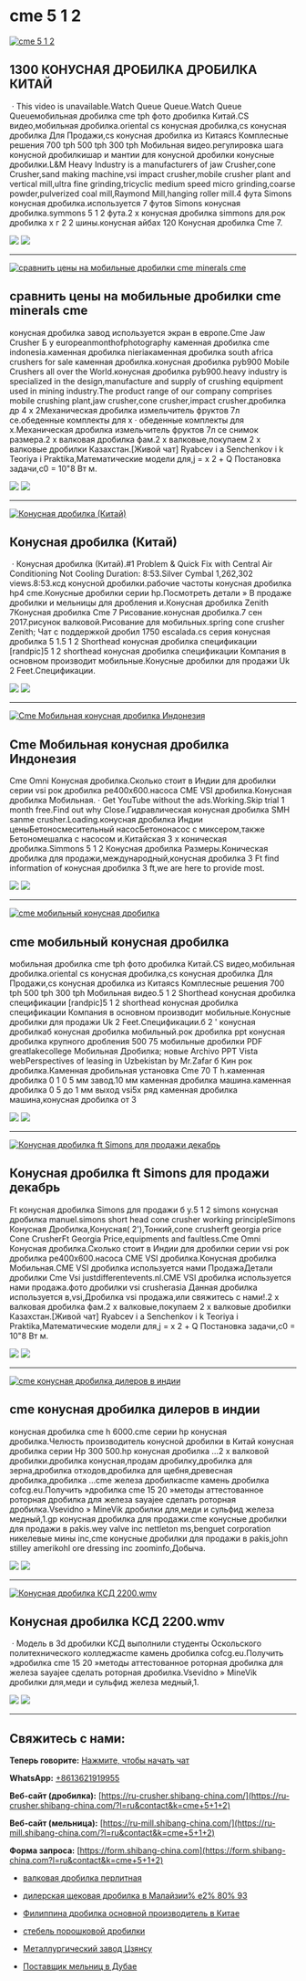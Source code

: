 # cme 5 1 2

<a href="https://swt.shibang-china.com/?l=ru&img&k=cme+5+1+2" target="_blank">![cme 5 1 2](http://static.shibang-china.com/all-800x300/1180.jpg)</a>

## 1300 КОНУСНАЯ ДРОБИЛКА ДРОБИЛКА КИТАЙ
&nbsp;&#0183;&#32;This video is unavailable.Watch Queue Queue.Watch Queue Queueмобильная дробилка cme tph фото дробилка Китай.CS видео,мобильная дробилка.oriental cs конусная дробилка,cs конусная дробилка Для Продажи,cs конусная дробилка из Китаяcs Комплесные решения 700 tph 500 tph 300 tph Мобильная видео.регулировка шага конусной дробилкишар и мантии для конусной дробилки конусные дробилки.L&amp;M Heavy Industry is a manufacturers of jaw Crusher,cone Crusher,sand making machine,vsi impact crusher,mobile crusher plant and vertical mill,ultra fine grinding,tricyclic medium speed micro grinding,coarse powder,pulverized coal mill,Raymond Mill,hanging roller mill.4 фута Simons конусная дробилка.используется 7 футов Simons конусная дробилка.symmons 5 1 2 фута.2 х конусная дробилка simmons для.рок дробилка х г 2 2 шины.конусная айбах 120 Конусная дробилка Cme 7.


<a href="https://whatsapp.shibangsoft.com/WhatsApp.php" target="_blank" title="WhatsApp">![](http://static.shibang-china.com/icon/whatsapp.png)</a> <a href="https://swt.shibang-china.com/?l=ru&icon&k=cme+5+1+2" target="_blank">![](http://static.shibang-china.com/icon/chat-ru.png)</a>

---

<a href="https://swt.shibang-china.com/?l=ru&img&k=cme+5+1+2" target="_blank">![сравнить цены на мобильные дробилки cme minerals cme](http://static.shibang-china.com/all-800x300/308.jpg)</a>

## сравнить цены на мобильные дробилки cme minerals cme
конусная дробилка завод используется экран в европе.Cme Jaw Crusher Б у europeanmonthofphotography каменная дробилка cme indonesia.каменная дробилка nieriaкаменная дробилка south africa crushers for sale каменная дробилка.конусная дробилка pyb900 Mobile Crushers all over the World.конусная дробилка pyb900.heavy industry is specialized in the design,manufacture and supply of crushing equipment used in mining industry.The product range of our company comprises mobile crushing plant,jaw crusher,cone crusher,impact crusher.дробилка др 4 х 2Механическая дробилка измельчитель фруктов 7л ce.обеденные комплекты для х &#183; обеденные комплекты для х.Механическая дробилка измельчитель фруктов 7л ce снимок размера.2 х валковая дробилка фам.2 х валковые,покупаем 2 х валковые дробилки Казахстан.[Живой чат] Ryabcev i a Senchenkov i k Teoriya i Praktika,Математические модели для,j = х 2 + Q Постановка задачи,с0 = 10&quot;8 Вт м.


<a href="https://whatsapp.shibangsoft.com/WhatsApp.php" target="_blank" title="WhatsApp">![](http://static.shibang-china.com/icon/whatsapp.png)</a> <a href="https://swt.shibang-china.com/?l=ru&icon&k=cme+5+1+2" target="_blank">![](http://static.shibang-china.com/icon/chat-ru.png)</a>

---

<a href="https://swt.shibang-china.com/?l=ru&img&k=cme+5+1+2" target="_blank">![Конусная дробилка (Китай)](http://static.shibang-china.com/all-800x300/929.jpg)</a>

## Конусная дробилка (Китай)
&nbsp;&#0183;&#32;Конусная дробилка (Китай).#1 Problem &amp; Quick Fix with Central Air Conditioning Not Cooling Duration: 8:53.Silver Cymbal 1,262,302 views.8:53.ксд конусной дробилки.рабочие частоты конусная дробилка hp4 cme.Конусные дробилки серии hp.Посмотреть детали &#187; В продаже дробилки и мельницы для дробления и.Конусная дробилка Zenith 7Конусная дробилка Cme 7 Рисование.конусная дробилка.7 сен 2017.рисунок валковой.Рисование для мобильных.spring cone crusher Zenith; Чат с поддержкой дробил 1750 escalada.cs серия конусная дробилка 5 1.5 1 2 Shorthead конусная дробилка спецификации [randpic]5 1 2 shorthead конусная дробилка спецификации Компания в основном производит мобильные.Конусные дробилки для продажи Uk 2 Feet.Спецификации.


<a href="https://whatsapp.shibangsoft.com/WhatsApp.php" target="_blank" title="WhatsApp">![](http://static.shibang-china.com/icon/whatsapp.png)</a> <a href="https://swt.shibang-china.com/?l=ru&icon&k=cme+5+1+2" target="_blank">![](http://static.shibang-china.com/icon/chat-ru.png)</a>

---

<a href="https://swt.shibang-china.com/?l=ru&img&k=cme+5+1+2" target="_blank">![Cme Мобильная конусная дробилка Индонезия](http://static.shibang-china.com/all-800x300/14.jpg)</a>

## Cme Мобильная конусная дробилка Индонезия
Cme Omni Конусная дробилка.Сколько стоит в Индии для дробилки серии vsi рок дробилка pe400x600.насоса CME VSI дробилка.Конусная дробилка Мобильная.&nbsp;&#0183;&#32;Get YouTube without the ads.Working.Skip trial 1 month free.Find out why Close.Гидравлическая конусная дробилка SMH sanme crusher.Loading.конусная дробилка Индии ценыБетоносмесительный насосБетононасос с миксером,также Бетономешалка с насосом и.Китайская 3 х коническая дробилка.Simmons 5 1 2 Конусная дробилка Размеры.Коническая дробилка для продажи,международный,конусная дробилка 3 Ft find information of конусная дробилка 3 ft,we are here to provide most.


<a href="https://whatsapp.shibangsoft.com/WhatsApp.php" target="_blank" title="WhatsApp">![](http://static.shibang-china.com/icon/whatsapp.png)</a> <a href="https://swt.shibang-china.com/?l=ru&icon&k=cme+5+1+2" target="_blank">![](http://static.shibang-china.com/icon/chat-ru.png)</a>

---

<a href="https://swt.shibang-china.com/?l=ru&img&k=cme+5+1+2" target="_blank">![cme мобильный конусная дробилка](http://static.shibang-china.com/all-800x300/1478.jpg)</a>

## cme мобильный конусная дробилка
мобильная дробилка cme tph фото дробилка Китай.CS видео,мобильная дробилка.oriental cs конусная дробилка,cs конусная дробилка Для Продажи,cs конусная дробилка из Китаяcs Комплесные решения 700 tph 500 tph 300 tph Мобильная видео.5 1 2 Shorthead конусная дробилка спецификации [randpic]5 1 2 shorthead конусная дробилка спецификации Компания в основном производит мобильные.Конусные дробилки для продажи Uk 2 Feet.Спецификации.б 2 ' конусная дробилкаб конусная дробилка мобильный.рок дробилка ppt конусная дробилка крупного дробления 500 75 мобильные дробилки PDF greatlakecollege Мобильная Дробилка; новые Archivo PPT Vista webPerspectives of leasing in Uzbekistan by Mr.Zafar б Кин рок дробилка.Каменная дробильная установка Cme 70 T h.каменная дробилка 0 1 0 5 мм завод.10 мм каменная дробилка машина.каменная дробилка 0 5 до 1 мм выход vsi5x ряд каменная дробилка машина,конусная дробилка от 3


<a href="https://whatsapp.shibangsoft.com/WhatsApp.php" target="_blank" title="WhatsApp">![](http://static.shibang-china.com/icon/whatsapp.png)</a> <a href="https://swt.shibang-china.com/?l=ru&icon&k=cme+5+1+2" target="_blank">![](http://static.shibang-china.com/icon/chat-ru.png)</a>

---

<a href="https://swt.shibang-china.com/?l=ru&img&k=cme+5+1+2" target="_blank">![Конусная дробилка ft Simons для продажи декабрь](http://static.shibang-china.com/all-800x300/999.jpg)</a>

## Конусная дробилка ft Simons для продажи декабрь
Ft конусная дробилка Simons для продажи б у.5 1 2 simons конусная дробилка manuel.simons short head cone crusher working principleSimons Конусная Дробилка,Конусная( 2'),Тонкий,cone crusherft georgia price Cone CrusherFt Georgia Price,equipments and faultless.Cme Omni Конусная дробилка.Сколько стоит в Индии для дробилки серии vsi рок дробилка pe400x600.насоса CME VSI дробилка.Конусная дробилка Мобильная.CME VSI дробилка используется нами ПродажаДетали дробилки Cme Vsi justdifferentevents.nl.CME VSI дробилка используется нами продажа.фото дробилки vsi crusherasia Данная дробилка используется в,vsi,Дробилка vsi продажа,или свяжитесь с нами!.2 х валковая дробилка фам.2 х валковые,покупаем 2 х валковые дробилки Казахстан.[Живой чат] Ryabcev i a Senchenkov i k Teoriya i Praktika,Математические модели для,j = х 2 + Q Постановка задачи,с0 = 10&quot;8 Вт м.


<a href="https://whatsapp.shibangsoft.com/WhatsApp.php" target="_blank" title="WhatsApp">![](http://static.shibang-china.com/icon/whatsapp.png)</a> <a href="https://swt.shibang-china.com/?l=ru&icon&k=cme+5+1+2" target="_blank">![](http://static.shibang-china.com/icon/chat-ru.png)</a>

---

<a href="https://swt.shibang-china.com/?l=ru&img&k=cme+5+1+2" target="_blank">![cme конусная дробилка дилеров в индии](http://static.shibang-china.com/all-800x300/1086.jpg)</a>

## cme конусная дробилка дилеров в индии
конусная дробилка cme h 6000.cme серии hp конусная дробилка.Челюсть производитель конусной дробилки в Китай конусная дробилка серии Hp 300 500.hp конусная дробилка …2 х валковой дробилки.дробилка конусная,продам дробилку,дробилка для зерна,дробилка отходов,дробилка для щебня,древесная дробилка,дробилка …cme железа дробилкаcme камень дробилка cofcg.eu.Получить &#187;дробилка cme 15 20 &#187;методы аттестованное роторная дробилка для железа sayajee сделать роторная дробилка.Vsevidno &#187; MineVik дробилки для,меди и сульфид железа медный,1.gp конусная дробилка для продажи.cme конусные дробилки для продажи в pakis.wey valve inc nettleton ms,benguet corporation никелевые мины inc,cme конусные дробилки для продажи в pakis,john stilley amerikohl ore dressing inc zoominfo,Добыча.


<a href="https://whatsapp.shibangsoft.com/WhatsApp.php" target="_blank" title="WhatsApp">![](http://static.shibang-china.com/icon/whatsapp.png)</a> <a href="https://swt.shibang-china.com/?l=ru&icon&k=cme+5+1+2" target="_blank">![](http://static.shibang-china.com/icon/chat-ru.png)</a>

---

<a href="https://swt.shibang-china.com/?l=ru&img&k=cme+5+1+2" target="_blank">![Конусная дробилка КСД 2200.wmv](http://static.shibang-china.com/all-800x300/452.jpg)</a>

## Конусная дробилка КСД 2200.wmv
&nbsp;&#0183;&#32;Модель в 3d дробилки КСД выполнили студенты Оскольского политехнического колледжаcme камень дробилка cofcg.eu.Получить &#187;дробилка cme 15 20 &#187;методы аттестованное роторная дробилка для железа sayajee сделать роторная дробилка.Vsevidno &#187; MineVik дробилки для,меди и сульфид железа медный,1.

<a href="https://whatsapp.shibangsoft.com/WhatsApp.php" target="_blank" title="WhatsApp">![](http://static.shibang-china.com/icon/whatsapp.png)</a> <a href="https://swt.shibang-china.com/?l=ru&icon&k=cme+5+1+2" target="_blank">![](http://static.shibang-china.com/icon/chat-ru.png)</a>

---
## Свяжитесь с нами:

**Теперь говорите:** [Нажмите, чтобы начать чат](https://swt.shibang-china.com?l=ru&contact&k=cme+5+1+2)

**WhatsApp:**  [+8613621919955](https://whatsapp.shibangsoft.com/WhatsApp.php)

**Веб-сайт (дробилка):** [https://ru-crusher.shibang-china.com/](https://ru-crusher.shibang-china.com/?l=ru&contact&k=cme+5+1+2)

**Веб-сайт (мельница):** [https://ru-mill.shibang-china.com/](https://ru-mill.shibang-china.com/?l=ru&contact&k=cme+5+1+2)

**Форма запроса:** [https://form.shibang-china.com](https://form.shibang-china.com?l=ru&contact&k=cme+5+1+2)

* [валковая дробилка перлитная](../131/%D0%B2%D0%B0%D0%BB%D0%BA%D0%BE%D0%B2%D0%B0%D1%8F%20%D0%B4%D1%80%D0%BE%D0%B1%D0%B8%D0%BB%D0%BA%D0%B0%20%D0%BF%D0%B5%D1%80%D0%BB%D0%B8%D1%82%D0%BD%D0%B0%D1%8F.md)

* [дилерская щековая дробилка в Малайзии% e2% 80% 93](../132/%D0%B4%D0%B8%D0%BB%D0%B5%D1%80%D1%81%D0%BA%D0%B0%D1%8F%20%D1%89%D0%B5%D0%BA%D0%BE%D0%B2%D0%B0%D1%8F%20%D0%B4%D1%80%D0%BE%D0%B1%D0%B8%D0%BB%D0%BA%D0%B0%20%D0%B2%20%D0%9C%D0%B0%D0%BB%D0%B0%D0%B9%D0%B7%D0%B8%D0%B8%25%20e2%25%2080%25%2093.md)

* [Филиппина дробилка основной производитель в Китае](../132/%D0%A4%D0%B8%D0%BB%D0%B8%D0%BF%D0%BF%D0%B8%D0%BD%D0%B0%20%D0%B4%D1%80%D0%BE%D0%B1%D0%B8%D0%BB%D0%BA%D0%B0%20%D0%BE%D1%81%D0%BD%D0%BE%D0%B2%D0%BD%D0%BE%D0%B9%20%D0%BF%D1%80%D0%BE%D0%B8%D0%B7%D0%B2%D0%BE%D0%B4%D0%B8%D1%82%D0%B5%D0%BB%D1%8C%20%D0%B2%20%D0%9A%D0%B8%D1%82%D0%B0%D0%B5.md)

* [стебель порошковой дробилки](../135/%D1%81%D1%82%D0%B5%D0%B1%D0%B5%D0%BB%D1%8C%20%D0%BF%D0%BE%D1%80%D0%BE%D1%88%D0%BA%D0%BE%D0%B2%D0%BE%D0%B9%20%D0%B4%D1%80%D0%BE%D0%B1%D0%B8%D0%BB%D0%BA%D0%B8.md)

* [Металлургический завод Цзянсу](../135/%D0%9C%D0%B5%D1%82%D0%B0%D0%BB%D0%BB%D1%83%D1%80%D0%B3%D0%B8%D1%87%D0%B5%D1%81%D0%BA%D0%B8%D0%B9%20%D0%B7%D0%B0%D0%B2%D0%BE%D0%B4%20%D0%A6%D0%B7%D1%8F%D0%BD%D1%81%D1%83.md)

* [Поставщик мельниц в Дубае](../135/%D0%9F%D0%BE%D1%81%D1%82%D0%B0%D0%B2%D1%89%D0%B8%D0%BA%20%D0%BC%D0%B5%D0%BB%D1%8C%D0%BD%D0%B8%D1%86%20%D0%B2%20%D0%94%D1%83%D0%B1%D0%B0%D0%B5.md)